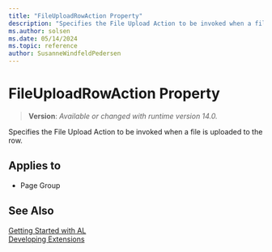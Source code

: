 ```yaml
---
title: "FileUploadRowAction Property"
description: "Specifies the File Upload Action to be invoked when a file is uploaded to the row."
ms.author: solsen
ms.date: 05/14/2024
ms.topic: reference
author: SusanneWindfeldPedersen
---
```

[//]: # (START>DO_NOT_EDIT)
[//]: # (IMPORTANT:Do not edit any of the content between here and the END>DO_NOT_EDIT.)
[//]: # (Any modifications should be made in the .xml files in the ModernDev repo.)
# FileUploadRowAction Property
> **Version**: _Available or changed with runtime version 14.0._

Specifies the File Upload Action to be invoked when a file is uploaded to the row.

## Applies to
-   Page Group

[//]: # (IMPORTANT: END>DO_NOT_EDIT)
## See Also  
[Getting Started with AL](../devenv-get-started.md)  
[Developing Extensions](../devenv-dev-overview.md)  